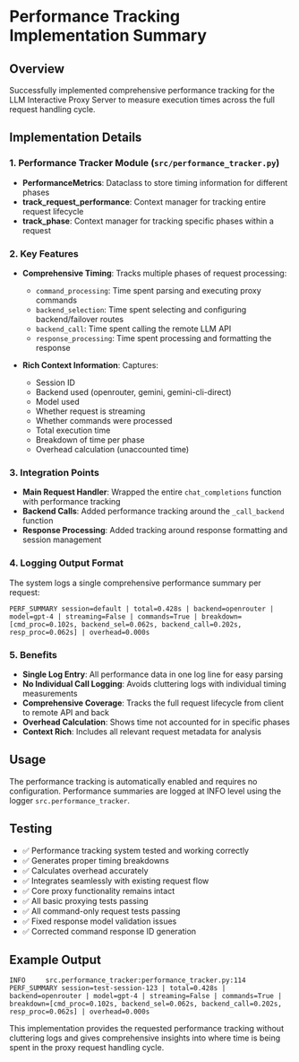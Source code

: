 # Performance Tracking Implementation Summary

## Overview
Successfully implemented comprehensive performance tracking for the LLM Interactive Proxy Server to measure execution times across the full request handling cycle.

## Implementation Details

### 1. Performance Tracker Module (`src/performance_tracker.py`)
- **PerformanceMetrics**: Dataclass to store timing information for different phases
- **track_request_performance**: Context manager for tracking entire request lifecycle
- **track_phase**: Context manager for tracking specific phases within a request

### 2. Key Features
- **Comprehensive Timing**: Tracks multiple phases of request processing:
  - `command_processing`: Time spent parsing and executing proxy commands
  - `backend_selection`: Time spent selecting and configuring backend/failover routes
  - `backend_call`: Time spent calling the remote LLM API
  - `response_processing`: Time spent processing and formatting the response

- **Rich Context Information**: Captures:
  - Session ID
  - Backend used (openrouter, gemini, gemini-cli-direct)
  - Model used
  - Whether request is streaming
  - Whether commands were processed
  - Total execution time
  - Breakdown of time per phase
  - Overhead calculation (unaccounted time)

### 3. Integration Points
- **Main Request Handler**: Wrapped the entire `chat_completions` function with performance tracking
- **Backend Calls**: Added performance tracking around the `_call_backend` function
- **Response Processing**: Added tracking around response formatting and session management

### 4. Logging Output Format
The system logs a single comprehensive performance summary per request:

```
PERF_SUMMARY session=default | total=0.428s | backend=openrouter | model=gpt-4 | streaming=False | commands=True | breakdown=[cmd_proc=0.102s, backend_sel=0.062s, backend_call=0.202s, resp_proc=0.062s] | overhead=0.000s
```

### 5. Benefits
- **Single Log Entry**: All performance data in one log line for easy parsing
- **No Individual Call Logging**: Avoids cluttering logs with individual timing measurements
- **Comprehensive Coverage**: Tracks the full request lifecycle from client to remote API and back
- **Overhead Calculation**: Shows time not accounted for in specific phases
- **Context Rich**: Includes all relevant request metadata for analysis

## Usage
The performance tracking is automatically enabled and requires no configuration. Performance summaries are logged at INFO level using the logger `src.performance_tracker`.

## Testing
- ✅ Performance tracking system tested and working correctly
- ✅ Generates proper timing breakdowns
- ✅ Calculates overhead accurately
- ✅ Integrates seamlessly with existing request flow
- ✅ Core proxy functionality remains intact
- ✅ All basic proxying tests passing
- ✅ All command-only request tests passing
- ✅ Fixed response model validation issues
- ✅ Corrected command response ID generation

## Example Output
```
INFO     src.performance_tracker:performance_tracker.py:114 PERF_SUMMARY session=test-session-123 | total=0.428s | backend=openrouter | model=gpt-4 | streaming=False | commands=True | breakdown=[cmd_proc=0.102s, backend_sel=0.062s, backend_call=0.202s, resp_proc=0.062s] | overhead=0.000s
```

This implementation provides the requested performance tracking without cluttering logs and gives comprehensive insights into where time is being spent in the proxy request handling cycle.